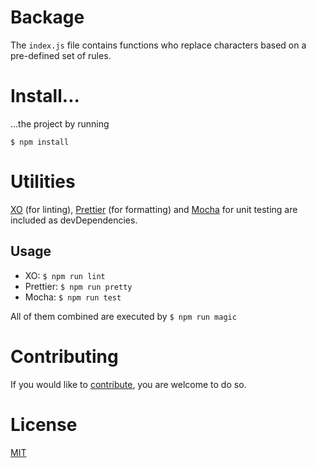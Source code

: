 # Backage

The ```index.js``` file contains functions who replace characters based on a pre-defined set of rules.

# Install...

...the project by running

```$ npm install```

# Utilities

[XO](https://github.com/xojs/xo) (for linting), [Prettier](https://github.com/prettier/prettier) (for formatting) and [Mocha](https://mochajs.org/) for unit testing are included as devDependencies. 

## Usage

* XO: ```$ npm run lint```
* Prettier: ```$ npm run pretty```
* Mocha: ```$ npm run test```

All of them combined are executed by ```$ npm run magic```

# Contributing

If you would like to [contribute](https://github.com/Mimaaa/backend-package-assigment/blob/master/CONTRIBUTING.md), you are welcome to do so.

# License

[MIT](https://github.com/Mimaaa/backend-package-assigment/blob/master/LICENSE.md) 
